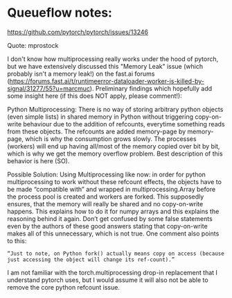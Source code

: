 # Queueflow notes:



https://github.com/pytorch/pytorch/issues/13246

Quote: mprostock 

I don't know how multiprocessing really works under the hood of pytorch, but we have extensively discussed this "Memory Leak" issue (which probably isn't a memory leak!) on the fast.ai forums (https://forums.fast.ai/t/runtimeerror-dataloader-worker-is-killed-by-signal/31277/55?u=marcmuc). Preliminary findings which hopefully add some insight here (if this does NOT apply, please comment!):

Python Multiprocessing: There is no way of storing arbitrary python objects (even simple lists) in shared memory in Python without triggering copy-on-write behaviour due to the addition of refcounts, everytime something reads from these objects. The refcounts are added memory-page by memory-page, which is why the consumption grows slowly. The processes (workers) will end up having all/most of the memory copied over bit by bit, which is why we get the memory overflow problem. Best description of this behavior is here (SO).

Possible Solution:
Using Multiprocessing like now: in order for python multiprocessing to work without these refcount effects, the objects have to be made “compatible with” and wrapped in multiprocessing.Array before the process pool is created and workers are forked. This supposedly ensures, that the memory will really be shared and no copy-on-write happens. This explains how to do it for numpy arrays and this explains the reasoning behind it again. Don’t get confused by some false statements even by the authors of these good answers stating that copy-on-write makes all of this unnecessary, which is not true. One comment also points to this:

    “Just to note, on Python fork() actually means copy on access (because just accessing the object will change its ref-count).”

I am not familiar with the torch.multiprocessing drop-in replacement that I understand pytorch uses, but I would assume it will also not be able to remove the core python refcount issue.
